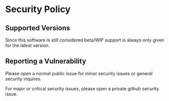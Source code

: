 # Security Policy

## Supported Versions

Since this software is still considered beta/WIP support is always only given for the latest version.

## Reporting a Vulnerability

Please open a normal public issue for minor security issues or general security inquires.

For major or critical security issues, please open a private github security issue.
